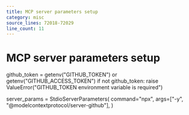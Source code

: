 ```yaml
---
title: MCP server parameters setup
category: misc
source_lines: 72018-72029
line_count: 11
---
```


# MCP server parameters setup
github_token = getenv("GITHUB_TOKEN") or getenv("GITHUB_ACCESS_TOKEN")
if not github_token:
    raise ValueError("GITHUB_TOKEN environment variable is required")

server_params = StdioServerParameters(
    command="npx",
    args=["-y", "@modelcontextprotocol/server-github"],
)



